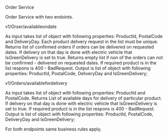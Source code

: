 Order Service

Order Service with two endoints.

v1/Orser/availableondate

As input takes list of object with following properties: ProductId, PostalCode and DeliveryDay. Each product delivery request in the list must be unique. Returns list of confirmed orders if orders can be delivered on requested dates. If delivery on that day is done with electric vehicle that IsGreenDelivery is set to true. Returns empty list if non of the orders can not be confirmed - delivered on requested dates. If required product is in the list respons is 400 - BadRequest. Output is list of object with following properties: ProductId, PostalCode, DeliveryDay and IsGreenDelivery;

v1/Orders/availablefordelivery

As input takes list of object with following properties: ProductId and PostalCode. Returns List of available days for delivery of particular product. If delivery on that day is done with electric vehicle that IsGreenDelivery is set to true. If required product is in the list respons is 400 - BadRequest. Output is list of object with following properties: ProductId, PostalCode, DeliveryDay and IsGreenDelivery;

For both endpoints same business rules apply.
